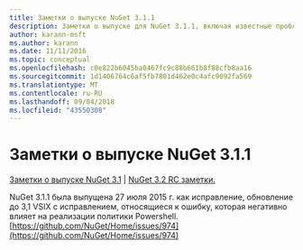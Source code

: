 ```yaml
---
title: Заметки о выпуске NuGet 3.1.1
description: Заметки о выпуске для NuGet 3.1.1, включая известные проблемы, исправления ошибок, добавленные функции и запросы на изменение структуры.
author: karann-msft
ms.author: karann
ms.date: 11/11/2016
ms.topic: conceptual
ms.openlocfilehash: c0e822b6045ba0467fc9c88b661b8f88cfb8aa16
ms.sourcegitcommit: 1d1406764c6af5fb7801d462e0c4afc9092fa569
ms.translationtype: MT
ms.contentlocale: ru-RU
ms.lasthandoff: 09/04/2018
ms.locfileid: "43550308"
---
```

# <a name="nuget-311-release-notes"></a>Заметки о выпуске NuGet 3.1.1

[Заметки о выпуске NuGet 3.1](../release-notes/nuget-3.1.md) | [NuGet 3.2 RC заметки.](../release-notes/nuget-3.2-RC.md)

NuGet 3.1.1 была выпущена 27 июля 2015 г. как исправление, обновление до 3,1 VSIX с исправлением, относящиеся к ошибку, которая негативно влияет на реализации политики Powershell.
[https://github.com/NuGet/Home/issues/974](https://github.com/NuGet/Home/issues/974)
